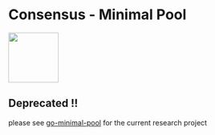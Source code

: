 # Consensus - Minimal Pool
[<img src="https://www.bloxstaking.com/wp-content/uploads/2020/04/Blox-Staking_logo_blue.png" width="100">](https://www.bloxstaking.com/)

## Deprecated !!
please see [go-minimal-pool](https://github.com/bloxapp/eth2-staking-pools-research/tree/master/go_minimal_pool) for the current research project